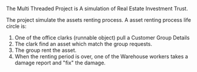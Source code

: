 The Multi Threaded Project is A simulation of Real Estate Investment Trust.

The project simulate the assets renting process. A asset renting process life circle is:

1. One of the office clarks (runnable object) pull a Customer Group Details
2. The clark find an asset which match the  group requests.
3. The group rent the asset.
4. When the renting period is over, one of the Warehouse workers takes a damage report
   and "fix" the damage.